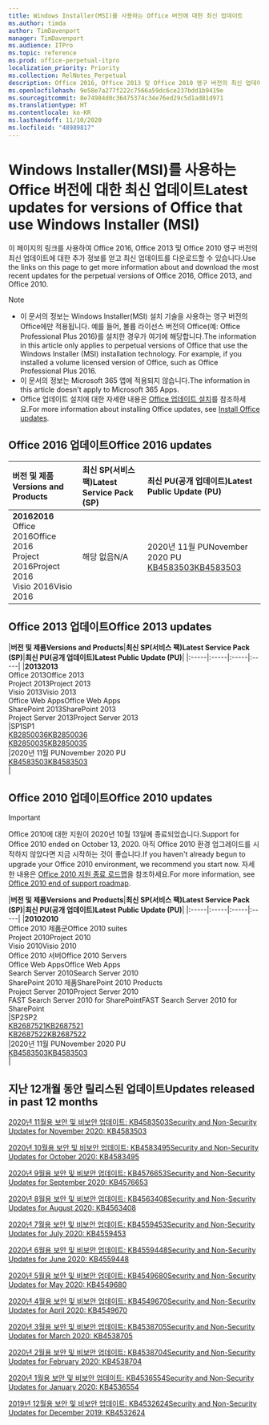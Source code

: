 ```yaml
---
title: Windows Installer(MSI)를 사용하는 Office 버전에 대한 최신 업데이트
ms.author: timda
author: TimDavenport
manager: TimDavenport
ms.audience: ITPro
ms.topic: reference
ms.prod: office-perpetual-itpro
localization_priority: Priority
ms.collection: RelNotes_Perpetual
description: Office 2016, Office 2013 및 Office 2010 영구 버전의 최신 업데이트 정보에 대한 링크를 IT 전문가에게 제공합니다.
ms.openlocfilehash: 9e58e7a277f222c7566a59dc6ce237bdd1b9419e
ms.sourcegitcommit: 8e74984d0c36475374c34e76ed29c5d1ad81d971
ms.translationtype: HT
ms.contentlocale: ko-KR
ms.lasthandoff: 11/10/2020
ms.locfileid: "48989817"
---
```

# <a name="latest-updates-for-versions-of-office-that-use-windows-installer-msi"></a><span data-ttu-id="a71d0-103">Windows Installer(MSI)를 사용하는 Office 버전에 대한 최신 업데이트</span><span class="sxs-lookup"><span data-stu-id="a71d0-103">Latest updates for versions of Office that use Windows Installer (MSI)</span></span>

<span data-ttu-id="a71d0-104">이 페이지의 링크를 사용하여 Office 2016, Office 2013 및 Office 2010 영구 버전의 최신 업데이트에 대한 추가 정보를 얻고 최신 업데이트를 다운로드할 수 있습니다.</span><span class="sxs-lookup"><span data-stu-id="a71d0-104">Use the links on this page to get more information about and download the most recent updates for the perpetual versions of Office 2016, Office 2013, and Office 2010.</span></span>
  
 
> [!NOTE]
> - <span data-ttu-id="a71d0-p101">이 문서의 정보는 Windows Installer(MSI) 설치 기술을 사용하는 영구 버전의 Office에만 적용됩니다. 예를 들어, 볼륨 라이선스 버전의 Office(예: Office Professional Plus 2016)를 설치한 경우가 여기에 해당합니다.</span><span class="sxs-lookup"><span data-stu-id="a71d0-p101">The information in this article only applies to perpetual versions of Office that use the Windows Installer (MSI) installation technology. For example, if you installed a volume licensed version of Office, such as Office Professional Plus 2016.</span></span>
> - <span data-ttu-id="a71d0-107">이 문서의 정보는 Microsoft 365 앱에 적용되지 않습니다.</span><span class="sxs-lookup"><span data-stu-id="a71d0-107">The information in this article doesn't apply to Microsoft 365 Apps.</span></span>
> - <span data-ttu-id="a71d0-108">Office 업데이트 설치에 대한 자세한 내용은 [Office 업데이트 설치](https://support.office.com/article/2ab296f3-7f03-43a2-8e50-46de917611c5)를 참조하세요.</span><span class="sxs-lookup"><span data-stu-id="a71d0-108">For more information about installing Office updates, see [Install Office updates](https://support.office.com/article/2ab296f3-7f03-43a2-8e50-46de917611c5).</span></span> 


## <a name="office-2016-updates"></a><span data-ttu-id="a71d0-109">Office 2016 업데이트</span><span class="sxs-lookup"><span data-stu-id="a71d0-109">Office 2016 updates</span></span>

|<span data-ttu-id="a71d0-110">**버전 및 제품**</span><span class="sxs-lookup"><span data-stu-id="a71d0-110">**Versions and Products**</span></span>|<span data-ttu-id="a71d0-111">**최신 SP(서비스 팩)**</span><span class="sxs-lookup"><span data-stu-id="a71d0-111">**Latest Service Pack (SP)**</span></span>|<span data-ttu-id="a71d0-112">**최신 PU(공개 업데이트)**</span><span class="sxs-lookup"><span data-stu-id="a71d0-112">**Latest Public Update (PU)**</span></span>|
|:-----|:-----|:-----|
|<span data-ttu-id="a71d0-113">**2016**</span><span class="sxs-lookup"><span data-stu-id="a71d0-113">**2016**</span></span> <br/> <span data-ttu-id="a71d0-114">Office 2016</span><span class="sxs-lookup"><span data-stu-id="a71d0-114">Office 2016</span></span>  <br/> <span data-ttu-id="a71d0-115">Project 2016</span><span class="sxs-lookup"><span data-stu-id="a71d0-115">Project 2016</span></span>  <br/> <span data-ttu-id="a71d0-116">Visio 2016</span><span class="sxs-lookup"><span data-stu-id="a71d0-116">Visio 2016</span></span>  <br/> |<span data-ttu-id="a71d0-117">해당 없음</span><span class="sxs-lookup"><span data-stu-id="a71d0-117">N/A</span></span>  <br/> |<span data-ttu-id="a71d0-118">2020년 11월 PU</span><span class="sxs-lookup"><span data-stu-id="a71d0-118">November 2020 PU</span></span>  <br/> [<span data-ttu-id="a71d0-119">KB4583503</span><span class="sxs-lookup"><span data-stu-id="a71d0-119">KB4583503</span></span>](https://support.microsoft.com/help/4583503) <br/> |
   
## <a name="office-2013-updates"></a><span data-ttu-id="a71d0-120">Office 2013 업데이트</span><span class="sxs-lookup"><span data-stu-id="a71d0-120">Office 2013 updates</span></span>

|<span data-ttu-id="a71d0-121">**버전 및 제품**</span><span class="sxs-lookup"><span data-stu-id="a71d0-121">**Versions and Products**</span></span>|<span data-ttu-id="a71d0-122">**최신 SP(서비스 팩)**</span><span class="sxs-lookup"><span data-stu-id="a71d0-122">**Latest Service Pack (SP)**</span></span>|<span data-ttu-id="a71d0-123">**최신 PU(공개 업데이트)**</span><span class="sxs-lookup"><span data-stu-id="a71d0-123">**Latest Public Update (PU)**</span></span>|
|:-----|:-----|:-----|:-----|
|<span data-ttu-id="a71d0-124">**2013**</span><span class="sxs-lookup"><span data-stu-id="a71d0-124">**2013**</span></span> <br/> <span data-ttu-id="a71d0-125">Office 2013</span><span class="sxs-lookup"><span data-stu-id="a71d0-125">Office 2013</span></span>  <br/> <span data-ttu-id="a71d0-126">Project 2013</span><span class="sxs-lookup"><span data-stu-id="a71d0-126">Project 2013</span></span>  <br/> <span data-ttu-id="a71d0-127">Visio 2013</span><span class="sxs-lookup"><span data-stu-id="a71d0-127">Visio 2013</span></span>  <br/> <span data-ttu-id="a71d0-128">Office Web Apps</span><span class="sxs-lookup"><span data-stu-id="a71d0-128">Office Web Apps</span></span>  <br/> <span data-ttu-id="a71d0-129">SharePoint 2013</span><span class="sxs-lookup"><span data-stu-id="a71d0-129">SharePoint 2013</span></span>  <br/> <span data-ttu-id="a71d0-130">Project Server 2013</span><span class="sxs-lookup"><span data-stu-id="a71d0-130">Project Server 2013</span></span>  <br/> |<span data-ttu-id="a71d0-131">SP1</span><span class="sxs-lookup"><span data-stu-id="a71d0-131">SP1</span></span> <br/> [<span data-ttu-id="a71d0-132">KB2850036</span><span class="sxs-lookup"><span data-stu-id="a71d0-132">KB2850036</span></span>](https://support.microsoft.com/kb/2850036) <br/>[<span data-ttu-id="a71d0-133">KB2850035</span><span class="sxs-lookup"><span data-stu-id="a71d0-133">KB2850035</span></span>](https://support.microsoft.com/kb/2850035) <br/> |<span data-ttu-id="a71d0-134">2020년 11월 PU</span><span class="sxs-lookup"><span data-stu-id="a71d0-134">November 2020 PU</span></span>  <br/> [<span data-ttu-id="a71d0-135">KB4583503</span><span class="sxs-lookup"><span data-stu-id="a71d0-135">KB4583503</span></span>](https://support.microsoft.com/help/4583503) <br/> |
   
## <a name="office-2010-updates"></a><span data-ttu-id="a71d0-136">Office 2010 업데이트</span><span class="sxs-lookup"><span data-stu-id="a71d0-136">Office 2010 updates</span></span>
> [!IMPORTANT]
> <span data-ttu-id="a71d0-137">Office 2010에 대한 지원이 2020년 10월 13일에 종료되었습니다.</span><span class="sxs-lookup"><span data-stu-id="a71d0-137">Support for Office 2010 ended on October 13, 2020.</span></span> <span data-ttu-id="a71d0-138">아직 Office 2010 환경 업그레이드를 시작하지 않았다면 지금 시작하는 것이 좋습니다.</span><span class="sxs-lookup"><span data-stu-id="a71d0-138">If you haven't already begun to upgrade your Office 2010 environment, we recommend you start now.</span></span> <span data-ttu-id="a71d0-139">자세한 내용은 [Office 2010 지원 종료 로드맵](https://docs.microsoft.com/DeployOffice/office-2010-end-support-roadmap)을 참조하세요.</span><span class="sxs-lookup"><span data-stu-id="a71d0-139">For more information, see [Office 2010 end of support roadmap](https://docs.microsoft.com/DeployOffice/office-2010-end-support-roadmap).</span></span> 

|<span data-ttu-id="a71d0-140">**버전 및 제품**</span><span class="sxs-lookup"><span data-stu-id="a71d0-140">**Versions and Products**</span></span>|<span data-ttu-id="a71d0-141">**최신 SP(서비스 팩)**</span><span class="sxs-lookup"><span data-stu-id="a71d0-141">**Latest Service Pack (SP)**</span></span>|<span data-ttu-id="a71d0-142">**최신 PU(공개 업데이트)**</span><span class="sxs-lookup"><span data-stu-id="a71d0-142">**Latest Public Update (PU)**</span></span>|
|:-----|:-----|:-----|:-----|
|<span data-ttu-id="a71d0-143">**2010**</span><span class="sxs-lookup"><span data-stu-id="a71d0-143">**2010**</span></span> <br/> <span data-ttu-id="a71d0-144">Office 2010 제품군</span><span class="sxs-lookup"><span data-stu-id="a71d0-144">Office 2010 suites</span></span>  <br/> <span data-ttu-id="a71d0-145">Project 2010</span><span class="sxs-lookup"><span data-stu-id="a71d0-145">Project 2010</span></span>  <br/> <span data-ttu-id="a71d0-146">Visio 2010</span><span class="sxs-lookup"><span data-stu-id="a71d0-146">Visio 2010</span></span>  <br/> <span data-ttu-id="a71d0-147">Office 2010 서버</span><span class="sxs-lookup"><span data-stu-id="a71d0-147">Office 2010 Servers</span></span>  <br/> <span data-ttu-id="a71d0-148">Office Web Apps</span><span class="sxs-lookup"><span data-stu-id="a71d0-148">Office Web Apps</span></span>  <br/> <span data-ttu-id="a71d0-149">Search Server 2010</span><span class="sxs-lookup"><span data-stu-id="a71d0-149">Search Server 2010</span></span>  <br/> <span data-ttu-id="a71d0-150">SharePoint 2010 제품</span><span class="sxs-lookup"><span data-stu-id="a71d0-150">SharePoint 2010 Products</span></span>  <br/> <span data-ttu-id="a71d0-151">Project Server 2010</span><span class="sxs-lookup"><span data-stu-id="a71d0-151">Project Server 2010</span></span>  <br/> <span data-ttu-id="a71d0-152">FAST Search Server 2010 for SharePoint</span><span class="sxs-lookup"><span data-stu-id="a71d0-152">FAST Search Server 2010 for SharePoint</span></span>  <br/> |<span data-ttu-id="a71d0-153">SP2</span><span class="sxs-lookup"><span data-stu-id="a71d0-153">SP2</span></span> <br/>[<span data-ttu-id="a71d0-154">KB2687521</span><span class="sxs-lookup"><span data-stu-id="a71d0-154">KB2687521</span></span>](https://support.microsoft.com/kb/2687521) <br/> [<span data-ttu-id="a71d0-155">KB2687522</span><span class="sxs-lookup"><span data-stu-id="a71d0-155">KB2687522</span></span>](https://support.microsoft.com/kb/2687522) <br/> |<span data-ttu-id="a71d0-156">2020년 11월 PU</span><span class="sxs-lookup"><span data-stu-id="a71d0-156">November 2020 PU</span></span>  <br/> [<span data-ttu-id="a71d0-157">KB4583503</span><span class="sxs-lookup"><span data-stu-id="a71d0-157">KB4583503</span></span>](https://support.microsoft.com/help/4583503) <br/> |
   

   
## <a name="updates-released-in-past-12-months"></a><span data-ttu-id="a71d0-158">지난 12개월 동안 릴리스된 업데이트</span><span class="sxs-lookup"><span data-stu-id="a71d0-158">Updates released in past 12 months</span></span>
[<span data-ttu-id="a71d0-159">2020년 11월용 보안 및 비보안 업데이트: KB4583503</span><span class="sxs-lookup"><span data-stu-id="a71d0-159">Security and Non-Security Updates for November 2020: KB4583503</span></span>](https://support.microsoft.com/help/4583503)

[<span data-ttu-id="a71d0-160">2020년 10월용 보안 및 비보안 업데이트: KB4583495</span><span class="sxs-lookup"><span data-stu-id="a71d0-160">Security and Non-Security Updates for October 2020: KB4583495</span></span>](https://support.microsoft.com/help/4583495)

[<span data-ttu-id="a71d0-161">2020년 9월용 보안 및 비보안 업데이트: KB4576653</span><span class="sxs-lookup"><span data-stu-id="a71d0-161">Security and Non-Security Updates for September 2020: KB4576653</span></span>](https://support.microsoft.com/help/4576653)

[<span data-ttu-id="a71d0-162">2020년 8월용 보안 및 비보안 업데이트: KB4563408</span><span class="sxs-lookup"><span data-stu-id="a71d0-162">Security and Non-Security Updates for August 2020: KB4563408</span></span>](https://support.microsoft.com/help/4563408)

[<span data-ttu-id="a71d0-163">2020년 7월용 보안 및 비보안 업데이트: KB4559453</span><span class="sxs-lookup"><span data-stu-id="a71d0-163">Security and Non-Security Updates for July 2020: KB4559453</span></span>](https://support.microsoft.com/help/4559453)

[<span data-ttu-id="a71d0-164">2020년 6월용 보안 및 비보안 업데이트: KB4559448</span><span class="sxs-lookup"><span data-stu-id="a71d0-164">Security and Non-Security Updates for June 2020: KB4559448</span></span>](https://support.microsoft.com/help/4559448)

[<span data-ttu-id="a71d0-165">2020년 5월용 보안 및 비보안 업데이트: KB4549680</span><span class="sxs-lookup"><span data-stu-id="a71d0-165">Security and Non-Security Updates for May 2020: KB4549680</span></span>](https://support.microsoft.com/help/4549680)

[<span data-ttu-id="a71d0-166">2020년 4월용 보안 및 비보안 업데이트: KB4549670</span><span class="sxs-lookup"><span data-stu-id="a71d0-166">Security and Non-Security Updates for April 2020: KB4549670</span></span>](https://support.microsoft.com/help/4549670)

[<span data-ttu-id="a71d0-167">2020년 3월용 보안 및 비보안 업데이트: KB4538705</span><span class="sxs-lookup"><span data-stu-id="a71d0-167">Security and Non-Security Updates for March 2020: KB4538705</span></span>](https://support.microsoft.com/help/4538705)

[<span data-ttu-id="a71d0-168">2020년 2월용 보안 및 비보안 업데이트: KB4538704</span><span class="sxs-lookup"><span data-stu-id="a71d0-168">Security and Non-Security Updates for February 2020: KB4538704</span></span>](https://support.microsoft.com/help/4538704)

[<span data-ttu-id="a71d0-169">2020년 1월용 보안 및 비보안 업데이트: KB4536554</span><span class="sxs-lookup"><span data-stu-id="a71d0-169">Security and Non-Security Updates for January 2020: KB4536554</span></span>](https://support.microsoft.com/help/4536554)

[<span data-ttu-id="a71d0-170">2019년 12월용 보안 및 비보안 업데이트: KB4532624</span><span class="sxs-lookup"><span data-stu-id="a71d0-170">Security and Non-Security Updates for December 2019: KB4532624</span></span>](https://support.microsoft.com/help/4532624)
 




</br>